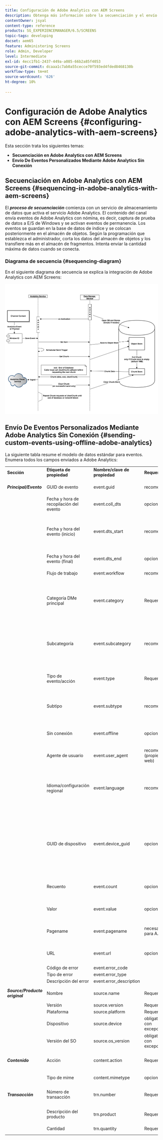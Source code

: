 ```yaml
---
title: Configuración de Adobe Analytics con AEM Screens
description: Obtenga más información sobre la secuenciación y el envío de eventos personalizados mediante Adobe Analytics sin conexión.
contentOwner: jsyal
content-type: reference
products: SG_EXPERIENCEMANAGER/6.5/SCREENS
topic-tags: developing
docset: aem65
feature: Administering Screens
role: Admin, Developer
level: Intermediate
exl-id: 4ecc1fb1-2437-449a-a085-66b2a85f4053
source-git-commit: dcaaa1c7ab0a55cecce70f593ed4fded8468130b
workflow-type: tm+mt
source-wordcount: '626'
ht-degree: 10%

---
```


# Configuración de Adobe Analytics con AEM Screens {#configuring-adobe-analytics-with-aem-screens}

<!-- OBSOLETE NOTE>
>[!CAUTION]
>
>This AEM Screens functionality is only available if you have installed AEM 6.4.2 Feature Pack 2 and AEM 6.3.3 Feature Pack 4.
>
>To get access to either of these Feature Packs, contact Adobe Support and request access. When you have permissions, download it from Package Share. -->

Esta sección trata los siguientes temas:

* **Secuenciación en Adobe Analytics con AEM Screens**
* **Envío De Eventos Personalizados Mediante Adobe Analytics Sin Conexión**

## Secuenciación en Adobe Analytics con AEM Screens {#sequencing-in-adobe-analytics-with-aem-screens}

El ***proceso de secuenciación*** comienza con un servicio de almacenamiento de datos que activa el servicio Adobe Analytics. El contenido del canal envía eventos de Adobe Analytics con nómina, es decir, captura de prueba de datos a E/S de Windows y se activan eventos de permanencia. Los eventos se guardan en la base de datos de índice y se colocan posteriormente en el almacén de objetos. Según la programación que establezca el administrador, corta los datos del almacén de objetos y los transfiere más en el almacén de fragmentos. Intenta enviar la cantidad máxima de datos cuando se conecta.

### Diagrama de secuencia {#sequencing-diagram}

En el siguiente diagrama de secuencia se explica la integración de Adobe Analytics con AEM Screens:

![análisis_fragmentado](assets/analytics_chunking.png)

## Envío De Eventos Personalizados Mediante Adobe Analytics Sin Conexión {#sending-custom-events-using-offline-adobe-analytics}

La siguiente tabla resume el modelo de datos estándar para eventos. Enumera todos los campos enviados a Adobe Analytics:

<table>
 <tbody>
  <tr>
   <td><strong>Sección</strong></td> 
   <td><strong>Etiqueta de propiedad</strong></td> 
   <td><strong>Nombre/clave de propiedad</strong></td> 
   <td><strong>Requerido</strong></td> 
   <td><strong>Tipo de datos</strong></td> 
   <td><strong>Tipo de propiedad</strong><br /> </td> 
   <td><strong>Descripción</strong></td> 
  </tr>
  <tr>
   <td><strong><em>Principal/Evento</em></strong></td> 
   <td>GUID de evento</td> 
   <td>event.guid</td> 
   <td>recomendado</td> 
   <td>cadena</td> 
   <td>UUID</td> 
   <td>ID único que identifica una instancia de evento</td> 
  </tr>
  <tr>
   <td> </td> 
   <td>Fecha y hora de recopilación del evento</td> 
   <td>event.coll_dts</td> 
   <td>opcional</td> 
   <td>cadena</td> 
   <td>timestamp - UTC</td> 
   <td>Fecha y hora de recopilación</td> 
  </tr>
  <tr>
   <td> </td> 
   <td>Fecha y hora del evento (inicio)</td> 
   <td>event.dts_start</td> 
   <td>recomendado</td> 
   <td>cadena</td> 
   <td>timestamp - UTC</td> 
   <td>Hora de inicio del evento, si no se ha especificado esta hora, el servidor asume la hora del evento como la hora en que se recibió.</td> 
  </tr>
  <tr>
   <td> </td> 
   <td>Fecha y hora del evento (final)</td> 
   <td>event.dts_end</td> 
   <td>opcional</td> 
   <td>cadena</td> 
   <td>timestamp - UTC</td> 
   <td>Fecha y hora de finalización del evento</td> 
  </tr>
  <tr>
   <td> </td> 
   <td>Flujo de trabajo</td> 
   <td>event.workflow</td> 
   <td>recomendado</td> 
   <td>cadena</td> 
   <td> </td> 
   <td>Nombre del flujo de trabajo (Screens)</td> 
  </tr>
  <tr>
   <td> </td> 
   <td>Categoría DMe principal</td> 
   <td>event.category</td> 
   <td>Requerido</td> 
   <td>cadena</td> 
   <td> </td> 
   <td>Categoría principal (ESCRITORIO, MÓVIL, WEB, PROCESO, SDK, SERVICIO, ECOSISTEMA): agrupación de tipos de eventos: <strong>Se envió el reproductor</strong></td> 
  </tr>
  <tr>
   <td> </td> 
   <td>Subcategoría</td> 
   <td>event.subcategory</td> 
   <td>recomendado</td> 
   <td>cadena</td> 
   <td> </td> 
   <td>Subcategoría: sección de un flujo de trabajo o área de una pantalla, etc. (Archivos recientes, archivos CC, creaciones móviles, etc.).</td> 
  </tr>
  <tr>
   <td> </td> 
   <td>Tipo de evento/acción</td> 
   <td>event.type</td> 
   <td>Requerido</td> 
   <td>cadena</td> 
   <td> </td> 
   <td>Tipo de evento (procesar, hacer clic, pellizcar, zoom): acción del usuario principal</td> 
  </tr>
  <tr>
   <td> </td> 
   <td>Subtipo</td> 
   <td>event.subtype</td> 
   <td>recomendado</td> 
   <td>cadena</td> 
   <td> </td> 
   <td>Subtipo de evento (crear, actualizar, eliminar, publicar, etc.): más detalles de la acción del usuario</td> 
  </tr>
  <tr>
   <td> </td> 
   <td>Sin conexión</td> 
   <td>event.offline</td> 
   <td>opcional</td> 
   <td>booleano</td> 
   <td> </td> 
   <td>El evento se generó mientras la acción estaba sin conexión/en línea (verdadero/falso)</td> 
  </tr>
  <tr>
   <td> </td> 
   <td>Agente de usuario</td> 
   <td>event.user_agent</td> 
   <td>recomendado (propiedades web)</td> 
   <td>cadena</td> 
   <td> </td> 
   <td>Agente de usuario</td> 
  </tr>
  <tr>
   <td> </td> 
   <td>Idioma/configuración regional</td> 
   <td>event.language</td> 
   <td>recomendado</td> 
   <td>cadena</td> 
   <td> </td> 
   <td>La configuración regional del usuario es una cadena basada en las convenciones de etiquetado de idiomas de RFC 3066 (por ejemplo, en-US, fr-FR o es-ES)</td> 
  </tr>
  <tr>
   <td> </td> 
   <td>GUID de dispositivo</td> 
   <td>event.device_guid</td> 
   <td>opcional</td> 
   <td>cadena<br /> </td> 
   <td>UUID</td> 
   <td>Identifica el GUID del dispositivo (por ejemplo, ID de equipo o hash de dirección IP + máscara de subred + ID de red + agente de usuario): aquí se envía el nombre de usuario del reproductor generado en el momento del registro.</td> 
  </tr>
  <tr>
   <td> </td> 
   <td>Recuento</td> 
   <td>event.count</td> 
   <td>opcional</td> 
   <td>número</td> 
   <td> </td> 
   <td>Número de veces que se ha producido el evento: la duración del vídeo se envía</td> 
  </tr>
  <tr>
   <td> </td> 
   <td>Valor</td> 
   <td>event.value</td> 
   <td>opcional</td> 
   <td>cadena</td> 
   <td> </td> 
   <td>Valor del evento (por ejemplo, configuración activada/desactivada)</td> 
  </tr>
  <tr>
   <td> </td> 
   <td>Pagename</td> 
   <td>event.pagename</td> 
   <td>necesario para AA</td> 
   <td>cadena</td> 
   <td> </td> 
   <td>Compatibilidad con Nombre de página personalizado en Adobe Analytics</td> 
  </tr>
  <tr>
   <td> </td> 
   <td>URL</td> 
   <td>event.url</td> 
   <td>opcional</td> 
   <td>cadena</td> 
   <td> </td> 
   <td>URL de la propiedad web o del esquema móvil: debe incluir una URL completa</td> 
  </tr>
  <tr>
   <td> </td> 
   <td>Código de error</td> 
   <td>event.error_code</td> 
   <td> </td> 
   <td>cadena</td> 
   <td> </td> 
   <td>Código de error</td> 
  </tr>
  <tr>
   <td> </td> 
   <td>Tipo de error</td> 
   <td>event.error_type</td> 
   <td> </td> 
   <td>cadena</td> 
   <td> </td> 
   <td>Tipo de error</td> 
  </tr>
  <tr>
   <td> </td> 
   <td>Descripción del error</td> 
   <td>event.error_description</td> 
   <td> </td> 
   <td>cadena</td> 
   <td> </td> 
   <td>Descripción del error <br /> </td> 
  </tr>
  <tr>
   <td><strong><em>Source/Producto original</em></strong></td> 
   <td>Nombre</td> 
   <td>source.name</td> 
   <td>Requerido</td> 
   <td>cadena</td> 
   <td> </td> 
   <td>Nombre de la aplicación (AEM Screens)</td> 
  </tr>
  <tr>
   <td> </td> 
   <td>Versión</td> 
   <td>source.version</td> 
   <td>Requerido</td> 
   <td>cadena</td> 
   <td> </td> 
   <td>Versión de firmware</td> 
  </tr>
  <tr>
   <td> </td> 
   <td>Plataforma</td> 
   <td>source.platform</td> 
   <td>Requerido</td> 
   <td>cadena</td> 
   <td> </td> 
   <td>navigator.platform</td> 
  </tr>
  <tr>
   <td> </td> 
   <td>Dispositivo</td> 
   <td>source.device</td> 
   <td>obligatorio con excepciones</td> 
   <td>cadena</td> 
   <td> </td> 
   <td>Nombre del reproductor</td> 
  </tr>
  <tr>
   <td> </td> 
   <td>Versión del SO</td> 
   <td>source.os_version</td> 
   <td>obligatorio con excepciones</td> 
   <td>cadena</td> 
   <td> </td> 
   <td>Versión de O/S</td> 
  </tr>
  <tr>
   <td><strong><em>Contenido</em></strong></td> 
   <td>Acción</td> 
   <td>content.action</td> 
   <td>Requerido</td> 
   <td>cadena</td> 
   <td> </td> 
   <td>La dirección URL del recurso, incluida la representación reproducida</td> 
  </tr>
  <tr>
   <td> </td> 
   <td>Tipo de mime</td> 
   <td>content.mimetype</td> 
   <td>opcional</td> 
   <td>cadena</td> 
   <td> </td> 
   <td>Tipo MIME del contenido</td> 
  </tr>
  <tr>
   <td><strong><em>Transacción</em></strong></td> 
   <td>Número de transacción</td> 
   <td>trn.number</td> 
   <td>Requerido</td> 
   <td>cadena</td> 
   <td>UUID</td> 
   <td>ID único que se adhiere preferiblemente a UUID v4</td> 
  </tr>
  <tr>
   <td> </td> 
   <td>Descripción del producto</td> 
   <td>trn.product</td> 
   <td>Requerido</td> 
   <td>cadena</td> 
   <td> </td> 
   <td>La URL del recurso (excluida la representación)</td> 
  </tr>
  <tr>
   <td> </td> 
   <td>Cantidad</td> 
   <td>trn.quantity</td> 
   <td>Requerido</td> 
   <td>cadena</td> 
   <td> </td> 
   <td>La duración de la reproducción</td> 
  </tr>
 </tbody>
</table>
